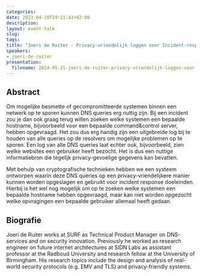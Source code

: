 ```yaml
---
categories:
date: 2023-04-10T19:21:43+02:00
description:
layout: event-talk
slug:
tags:
title: "Joeri de Ruiter - Privacy-vriendelijk loggen voor Incident-response"
speakers:
- joeri-de-ruiter
presentation:
  filename: 2024-05-21-joeri-de-ruiter-privacy-vriendelijk-loggen-voor-incident-response.pdf
---
```


## Abstract

Om mogelijke besmette of gecompromitteerde systemen binnen een netwerk op te sporen kunnen DNS queries erg nuttig zijn. Bij een incident zou je dan ook graag terug willen zoeken welke systemen een bepaalde hostname, bijvoorbeeld voor een bepaalde command&control server, hebben opgevraagd. Het zou dus erg handig zijn een uitgebreide log bij te houden van alle queries op de resolvers om mogelijke problemen op te sporen. Een log van alle DNS queries laat echter ook, bijvoorbeeld, zien welke websites een gebruiker heeft bezocht. Het is dus een nuttige informatiebron die tegelijk privacy-gevoelige gegevens kan bevatten.

Met behulp van cryptografische technieken hebben we een systeem ontworpen waarin deze DNS queries op een privacy-vriendelijkere manier kunnen worden opgeslagen en gebruikt voor incident response doeleinden. Hierbij is het wel nog mogelijk om op te zoeken welke systemen een bepaalde hostname hebben opgevraagd, maar kan niet worden opgezocht welke opvragingen een bepaalde gebruiker allemaal heeft gedaan.

## Biografie

Joeri de Ruiter works at SURF as Technical Product Manager on DNS-services and on security innovation. Previously he worked as research engineer on future internet architectures at SIDN Labs as assistant professor at the Radboud University and research fellow at the University of Birmingham. His research topics include the design and analysis of real-world security protocols (e.g. EMV and TLS) and privacy-friendly systems.

